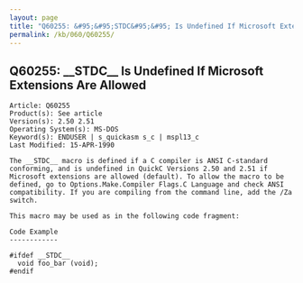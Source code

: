 ```yaml
---
layout: page
title: "Q60255: &#95;&#95;STDC&#95;&#95; Is Undefined If Microsoft Extensions Are Allowed"
permalink: /kb/060/Q60255/
---
```


## Q60255: &#95;&#95;STDC&#95;&#95; Is Undefined If Microsoft Extensions Are Allowed

	Article: Q60255
	Product(s): See article
	Version(s): 2.50 2.51
	Operating System(s): MS-DOS
	Keyword(s): ENDUSER | s_quickasm s_c | mspl13_c
	Last Modified: 15-APR-1990
	
	The __STDC__ macro is defined if a C compiler is ANSI C-standard
	conforming, and is undefined in QuickC Versions 2.50 and 2.51 if
	Microsoft extensions are allowed (default). To allow the macro to be
	defined, go to Options.Make.Compiler Flags.C Language and check ANSI
	compatibility. If you are compiling from the command line, add the /Za
	switch.
	
	This macro may be used as in the following code fragment:
	
	Code Example
	------------
	
	#ifdef __STDC__
	  void foo_bar (void);
	#endif
